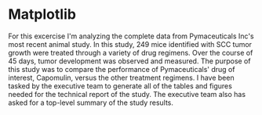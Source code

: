 # Matplotlib
For this excercise I'm analyzing the complete data from Pymaceuticals Inc's most recent animal study. In this study, 249 mice identified with SCC tumor growth were treated through a variety of drug regimens. Over the course of 45 days, tumor development was observed and measured. The purpose of this study was to compare the performance of Pymaceuticals' drug of interest, Capomulin, versus the other treatment regimens. I have been tasked by the executive team to generate all of the tables and figures needed for the technical report of the study. The executive team also has asked for a top-level summary of the study results.
